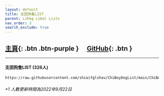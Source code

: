 ```yaml
---
layout: default
title: 支囝狗隻LIST
parent: Lihkg Libel Lists
nav_order: 3
search_exclude: true
---
```

## [主頁](https://lih.kg/2908480){: .btn .btn-purple } 　[GitHub](https://github.com/shiaifglshav/ChiBoyDogList){: .btn }

---

#### 支囝狗隻LIST (326人)
```
https://raw.githubusercontent.com/shiaifglshav/ChiBoyDogList/main/ChiBoyDogList.json
```

###### *1 人數更新時間為2022年9月22日
